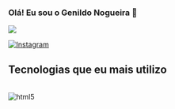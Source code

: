 ### Olá! Eu sou o Genildo Nogueira 👋

![](https://komarev.com/ghpvc/?username=GenildoNogueira)

[![Instagram](https://img.shields.io/badge/Instagram-E4405F?style=for-the-badge&logo=instagram&logoColor=white)](https://www.instagram.com/genildo_nogueira1/)

## Tecnologias que eu mais utilizo

<div style="display: inline_block"><br/>
  <img align="center" alt="html5" src="https://img.shields.io/badge/Flutter-02569B?style=for-the-badge&logo=flutter&logoColor=white" />
</div>

<!--
**GenildoNogueira/GenildoNogueira** is a ✨ _special_ ✨ repository because its `README.md` (this file) appears on your GitHub profile.

Here are some ideas to get you started:

- 🔭 I’m currently working on ...
- 🌱 I’m currently learning ...
- 👯 I’m looking to collaborate on ...
- 🤔 I’m looking for help with ...
- 💬 Ask me about ...
- 📫 How to reach me: ...
- 😄 Pronouns: ...
- ⚡ Fun fact: ...
-->
